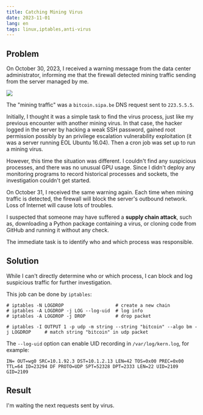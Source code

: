 ```yaml
---
title: Catching Mining Virus
date: 2023-11-01
lang: en
tags: linux,iptables,anti-virus
---
```


## Problem

On October 30, 2023, I received a warning message from the data center administrator, informing me that the firewall detected mining traffic sending from the server managed by me.

![](firewall_warning.png)

The "mining traffic" was a `bitcoin.sipa.be` DNS request sent to `223.5.5.5`.

Initially, I thought it was a simple task to find the virus process, just like my previous encounter with another mining virus. In that case, the hacker logged in the server by hacking a weak SSH password, gained root permission possibly by an privilege escalation vulnerability exploitation (it was a server running EOL Ubuntu 16.04). Then a cron job was set up to run a mining virus.

However, this time the situation was different. I couldn't find any suspicious processes, and there was no unusual GPU usage. Since I didn't deploy any monitoring programs to record historical processes and sockets, the investigation couldn't get started.

On October 31, I received the same warning again. Each time when mining traffic is detected, the firewall will block the server's outbound network. Loss of Internet will cause lots of troubles.

I suspected that someone may have suffered a **supply chain attack**, such as, downloading a Python package containing a virus, or cloning code from GitHub and running it without any check.

The immediate task is to identify who and which process was responsible.

## Solution

While I can't directly determine who or which process, I can block and log suspicious traffic for further investigation.

This job can be done by `iptables`:

```shell
# iptables -N LOGDROP                   # create a new chain
# iptables -A LOGDROP -j LOG --log-uid  # log info
# iptables -A LOGDROP -j DROP           # drop packet

# iptables -I OUTPUT 1 -p udp -m string --string "bitcoin" --algo bm -j LOGDROP     # match string "bitcoin" in udp packet
```

The `--log-uid` option can enable UID recording in `/var/log/kern.log`, for example:

```log
IN= OUT=wg0 SRC=10.1.92.3 DST=10.1.2.13 LEN=42 TOS=0x00 PREC=0x00 TTL=64 ID=23294 DF PROTO=UDP SPT=52328 DPT=2333 LEN=22 UID=2109 GID=2109
```

## Result

I'm waiting the next requests sent by virus.
